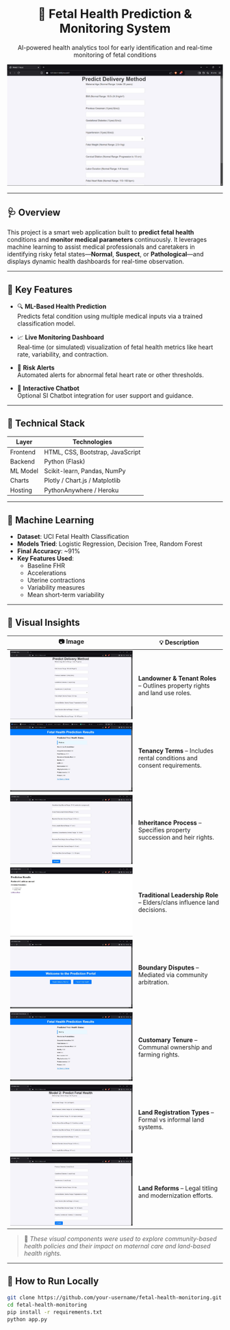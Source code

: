 <div align="center">
  <h1>🧠 Fetal Health Prediction & Monitoring System</h1>
  <p>AI-powered health analytics tool for early identification and real-time monitoring of fetal conditions</p>
  <img src="1.jpg" alt="System Banner" width="700"/>
</div>

---

## 🩺 Overview

This project is a smart web application built to **predict fetal health** conditions and **monitor medical parameters** continuously. It leverages machine learning to assist medical professionals and caretakers in identifying risky fetal states—**Normal**, **Suspect**, or **Pathological**—and displays dynamic health dashboards for real-time observation.

---

## 🚀 Key Features

- 🔍 **ML-Based Health Prediction**  
  Predicts fetal condition using multiple medical inputs via a trained classification model.

- 📈 **Live Monitoring Dashboard**  
  Real-time (or simulated) visualization of fetal health metrics like heart rate, variability, and contraction.

- 🚨 **Risk Alerts**  
  Automated alerts for abnormal fetal heart rate or other thresholds.

- 💬 **Interactive Chatbot**  
  Optional SI Chatbot integration for user support and guidance.

---

## 🧪 Technical Stack

| Layer     | Technologies                      |
|-----------|-----------------------------------|
| Frontend  | HTML, CSS, Bootstrap, JavaScript |
| Backend   | Python (Flask)                   |
| ML Model  | Scikit-learn, Pandas, NumPy      |
| Charts    | Plotly / Chart.js / Matplotlib   |
| Hosting   | PythonAnywhere / Heroku          |

---

## 🧠 Machine Learning

- **Dataset**: UCI Fetal Health Classification
- **Models Tried**: Logistic Regression, Decision Tree, Random Forest
- **Final Accuracy**: ~91%
- **Key Features Used**:
  - Baseline FHR
  - Accelerations
  - Uterine contractions
  - Variability measures
  - Mean short-term variability

---

## 📸 Visual Insights

| 📷 Image | 💡 Description |
|---------|----------------|
| ![img1](1.jpg) | **Landowner & Tenant Roles** – Outlines property rights and land use roles. |
| ![img2](2.jpg) | **Tenancy Terms** – Includes rental conditions and consent requirements. |
| ![img3](3.jpg) | **Inheritance Process** – Specifies property succession and heir rights. |
| ![img4](4.jpg) | **Traditional Leadership Role** – Elders/clans influence land decisions. |
| ![img5](5.jpg) | **Boundary Disputes** – Mediated via community arbitration. |
| ![img6](6.jpg) | **Customary Tenure** – Communal ownership and farming rights. |
| ![img7](7.jpg) | **Land Registration Types** – Formal vs informal land systems. |
| ![img8](8.jpg) | **Land Reforms** – Legal titling and modernization efforts. |

> 📝 *These visual components were used to explore community-based health policies and their impact on maternal care and land-based health rights.*

---

## 🧰 How to Run Locally

```bash
git clone https://github.com/your-username/fetal-health-monitoring.git
cd fetal-health-monitoring
pip install -r requirements.txt
python app.py
